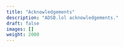 ```yaml
---
title: "Acknowledgements"
description: "ADSB.lol acknowledgements."
draft: false
images: []
weight: 2000
---
```

